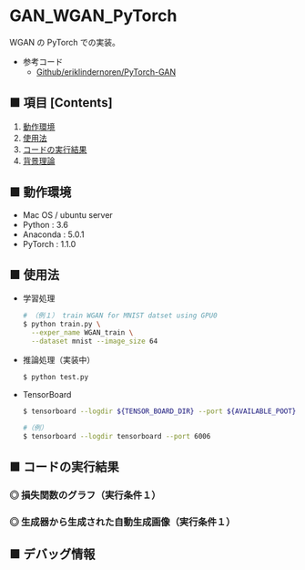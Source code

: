 # GAN_WGAN_PyTorch
WGAN の PyTorch での実装。

- 参考コード
  - [Github/eriklindernoren/PyTorch-GAN](https://github.com/eriklindernoren/PyTorch-GAN/blob/master/implementations/wgan/wgan.py)


## ■ 項目 [Contents]
1. [動作環境](#動作環境)
1. [使用法](#使用法)
1. [コードの実行結果](#コードの実行結果)
1. [背景理論](https://github.com/Yagami360/My_NoteBook/blob/master/%E6%83%85%E5%A0%B1%E5%B7%A5%E5%AD%A6/%E6%83%85%E5%A0%B1%E5%B7%A5%E5%AD%A6_%E6%A9%9F%E6%A2%B0%E5%AD%A6%E7%BF%92_%E7%94%9F%E6%88%90%E3%83%A2%E3%83%87%E3%83%AB.md#WGAN)

## ■ 動作環境

- Mac OS / ubuntu server
- Python : 3.6
- Anaconda : 5.0.1
- PyTorch : 1.1.0

## ■ 使用法

- 学習処理
  ```sh
  # （例１） train WGAN for MNIST datset using GPU0
  $ python train.py \
    --exper_name WGAN_train \
    --dataset mnist --image_size 64
  ```

- 推論処理（実装中）
    ```sh
    $ python test.py
    ```

- TensorBoard
  ```sh
  $ tensorboard --logdir ${TENSOR_BOARD_DIR} --port ${AVAILABLE_POOT}
  ```

  ```sh
  #（例）
  $ tensorboard --logdir tensorboard --port 6006
  ```

<a id="コードの実行結果"></a>

## ■ コードの実行結果

<!--

|パラメータ名|値（実行条件１）|値（実行条件２）|
|---|---|---|
|実験名：<br>`args.exper_name`|""|""|
|学習用データセット：`args.dataset`|"mnist"|"cifar-10"|
|使用デバイス：<br>`args.device`|"gpu"|←|
|シード値|`random.seed(8)`<br>`np.random.seed(8)`<br>`torch.manual_seed(8)`|←|
|エポック数：<br>`args.n_epoches`|10|50|
|バッチサイズ：<br>`args.batch_size`|64|64|
|生成器に入力するノイズ z の次数：<br>`args.n_input_noize_z`|100|100|
|入力画像のサイズ：<br>`args.image_size`|64|64|
|入力画像のチャンネル数：<br>`args.n_channels`|1|3|
|特徴マップの枚数：<br>`args.n_fmaps`|64|64|
|最適化アルゴリズム|Adam|←|
|学習率：<br>`args.lr`|0.00005|←|
|クリティックの更新回数：<br>`args.n_critic`|5|←|
|重みクリッピングの下限値：<br>`args.w_clamp_lower`|-0.01|←|
|重みクリッピングの上限値：<br>`args.w_clamp_upper`|0.01|←|

-->

### ◎ 損失関数のグラフ（実行条件１）

### ◎ 生成器から生成された自動生成画像（実行条件１）



## ■ デバッグ情報

